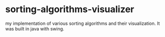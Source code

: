 # sorting-algorithms-visualizer
my implementation of various sorting algorithms and their visualization. It was built in java with swing.
